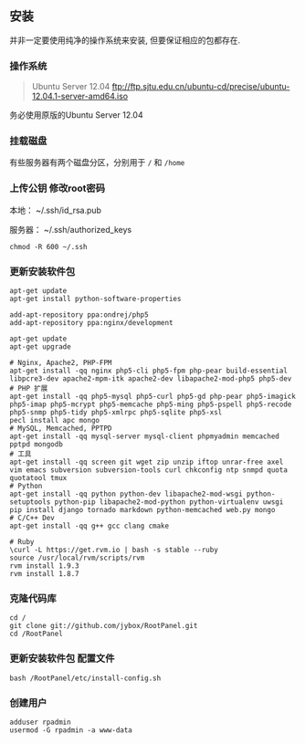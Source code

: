 ## 安装
并非一定要使用纯净的操作系统来安装, 但要保证相应的包都存在.

### 操作系统

>   Ubuntu Server 12.04
>   ftp://ftp.sjtu.edu.cn/ubuntu-cd/precise/ubuntu-12.04.1-server-amd64.iso

务必使用原版的Ubuntu Server 12.04

### 挂载磁盘

有些服务器有两个磁盘分区，分别用于 `/` 和 `/home`

### 上传公钥 修改root密码

本地：
    ~/.ssh/id_rsa.pub

服务器：
    ~/.ssh/authorized_keys

    chmod -R 600 ~/.ssh

### 更新安装软件包

    apt-get update
    apt-get install python-software-properties

    add-apt-repository ppa:ondrej/php5
    add-apt-repository ppa:nginx/development

    apt-get update
    apt-get upgrade

    # Nginx, Apache2, PHP-FPM
    apt-get install -qq nginx php5-cli php5-fpm php-pear build-essential libpcre3-dev apache2-mpm-itk apache2-dev libapache2-mod-php5 php5-dev
    # PHP 扩展
    apt-get install -qq php5-mysql php5-curl php5-gd php-pear php5-imagick php5-imap php5-mcrypt php5-memcache php5-ming php5-pspell php5-recode php5-snmp php5-tidy php5-xmlrpc php5-sqlite php5-xsl
    pecl install apc mongo
    # MySQL, Memcached, PPTPD
    apt-get install -qq mysql-server mysql-client phpmyadmin memcached pptpd mongodb
    # 工具
    apt-get install -qq screen git wget zip unzip iftop unrar-free axel vim emacs subversion subversion-tools curl chkconfig ntp snmpd quota quotatool tmux
    # Python
    apt-get install -qq python python-dev libapache2-mod-wsgi python-setuptools python-pip libapache2-mod-python python-virtualenv uwsgi
    pip install django tornado markdown python-memcached web.py mongo
    # C/C++ Dev
    apt-get install -qq g++ gcc clang cmake

    # Ruby
    \curl -L https://get.rvm.io | bash -s stable --ruby
    source /usr/local/rvm/scripts/rvm
    rvm install 1.9.3
    rvm install 1.8.7

### 克隆代码库

    cd /
    git clone git://github.com/jybox/RootPanel.git
    cd /RootPanel

### 更新安装软件包 配置文件

    bash /RootPanel/etc/install-config.sh

### 创建用户

    adduser rpadmin
    usermod -G rpadmin -a www-data




